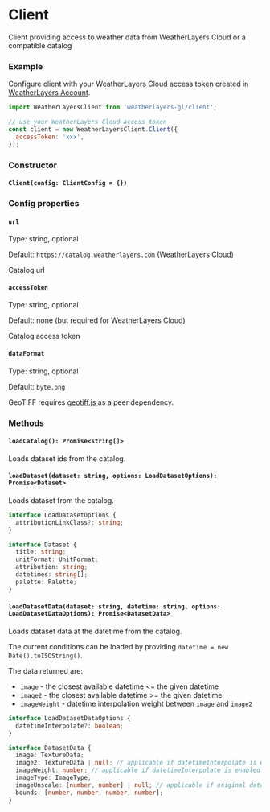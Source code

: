 # Client

Client providing access to weather data from WeatherLayers Cloud or a compatible catalog

### Example

Configure client with your WeatherLayers Cloud access token created in [WeatherLayers Account](https://account.weatherlayers.com/).

```javascript
import WeatherLayersClient from 'weatherlayers-gl/client';

// use your WeatherLayers Cloud access token
const client = new WeatherLayersClient.Client({
  accessToken: 'xxx',
});
```

### Constructor

#### `Client(config: ClientConfig = {})`

### Config properties

#### `url`

Type: string, optional

Default: `https://catalog.weatherlayers.com` (WeatherLayers Cloud)

Catalog url

#### `accessToken`

Type: string, optional

Default: none (but required for WeatherLayers Cloud)

Catalog access token

#### `dataFormat`

Type: string, optional

Default: `byte.png`

GeoTIFF requires [geotiff.js ](https://github.com/geotiffjs/geotiff.js/)as a peer dependency.

### Methods

#### `loadCatalog(): Promise<string[]>`

Loads dataset ids from the catalog.

#### `loadDataset(dataset: string, options: LoadDatasetOptions): Promise<Dataset>`

Loads dataset from the catalog.

```typescript
interface LoadDatasetOptions {
  attributionLinkClass?: string;
}

interface Dataset {
  title: string;
  unitFormat: UnitFormat;
  attribution: string;
  datetimes: string[];
  palette: Palette;
}
```

#### `loadDatasetData(dataset: string, datetime: string, options: LoadDatasetDataOptions): Promise<DatasetData>`

Loads dataset data at the datetime from the catalog.

The current conditions can be loaded by providing `datetime = new Date().toISOString()`.

The data returned are:

* `image` - the closest available datetime <= the given datetime
* `image2` - the closest available datetime >= the given datetime
* `imageWeight` - datetime interpolation weight between `image` and `image2`

```typescript
interface LoadDatasetDataOptions {
  datetimeInterpolate?: boolean;
}

interface DatasetData {
  image: TextureData;
  image2: TextureData | null; // applicable if datetimeInterpolate is enabled
  imageWeight: number; // applicable if datetimeInterpolate is enabled
  imageType: ImageType;
  imageUnscale: [number, number] | null; // applicable if original data was scaled to fit image data format and needs to be unscaled back
  bounds: [number, number, number, number];
}
```

